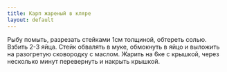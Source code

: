 ```yaml
---
title: Карп жареный в кляре
layout: default
---
```

Рыбу помыть, разрезать стейками 1см толщиной, обтереть солью.
Взбить 2-3 яйца. Стейк обвалять в муке, обмокнуть в яйцо и
выложить на разогретую сковородку с маслом. Жарить на 6ке
с крышкой, через несколько минут перевернуть и накрыть крышкой.

